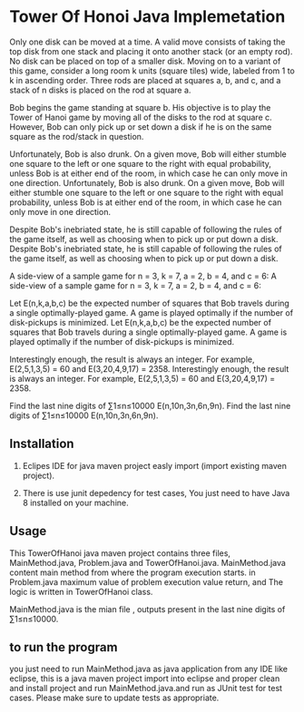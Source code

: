 # Tower Of Honoi Java Implemetation

Only one disk can be moved at a time. A valid move consists of taking the top disk from one stack and placing it onto another stack (or an empty rod). No disk can be placed on top of a smaller disk. Moving on to a variant of this game, consider a long room k units (square tiles) wide, labeled from 1 to k in ascending order. Three rods are placed at squares a, b, and c, and a stack of n disks is placed on the rod at square a.

Bob begins the game standing at square b. His objective is to play the Tower of Hanoi game by moving all of the disks to the rod at square c. However, Bob can only pick up or set down a disk if he is on the same square as the rod/stack in question.

Unfortunately, Bob is also drunk. On a given move, Bob will either stumble one square to the left or one square to the right with equal probability, unless Bob is at either end of the room, in which case he can only move in one direction. 
Unfortunately, Bob is also drunk. On a given move, Bob will either stumble one square to the left or one square to the right with equal probability, unless Bob is at either end of the room, in which case he can only move in one direction.

Despite Bob's inebriated state, he is still capable of following the rules of the game itself, as well as choosing when to pick up or put down a disk.
Despite Bob's inebriated state, he is still capable of following the rules of the game itself, as well as choosing when to pick up or put down a disk.

A side-view of a sample game for n = 3, k = 7, a = 2, b = 4, and c = 6:
A side-view of a sample game for n = 3, k = 7, a = 2, b = 4, and c = 6:

Let E(n,k,a,b,c) be the expected number of squares that Bob travels during a single optimally-played game. A game is played optimally if the number of disk-pickups is minimized.
Let E(n,k,a,b,c) be the expected number of squares that Bob travels during a single optimally-played game. A game is played optimally if the number of disk-pickups is minimized.

Interestingly enough, the result is always an integer. For example, E(2,5,1,3,5) = 60 and E(3,20,4,9,17) = 2358.
Interestingly enough, the result is always an integer. For example, E(2,5,1,3,5) = 60 and E(3,20,4,9,17) = 2358.

Find the last nine digits of ∑1≤n≤10000 E(n,10n,3n,6n,9n).
Find the last nine digits of ∑1≤n≤10000 E(n,10n,3n,6n,9n).

## Installation

1. Eclipes IDE for java maven project easly import (import existing maven project).

2. There is use junit depedency for test cases, You just need to have Java 8 installed on your machine.

## Usage

This TowerOfHanoi java maven project contains three files, MainMethod.java, Problem.java and TowerOfHanoi.java. MainMethod.java content main method from where the program execution starts. in Problem.java maximum value of problem execution value return, and The logic is written in TowerOfHanoi class.

MainMethod.java is the mian file , outputs present in the last nine digits of ∑1≤n≤10000.

## to run the program

you just need to run MainMethod.java as java application from any IDE like eclipse, this is a java maven project import into eclipse and proper clean and install project and run MainMethod.java.and run as JUnit test for test cases.
Please make sure to update tests as appropriate.

